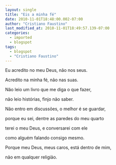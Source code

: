 ```yaml
---
layout: single
title: "Eis a minha fé"
date: 2010-11-01T18:48:00.002-07:00
author: "Cristiano Faustino"
last_modified_at: 2010-11-01T18:49:57.139-07:00
categories:
  - imported
  - blogspot
tags:
  - blogspot
  - "Cristiano Faustino"
---
```


Eu acredito no meu Deus, não nos seus.



Acredito na minha fé, não nas suas.



Não leio um livro que me diga o que fazer,



não leio histórias, finjo não saber.



Não entro em discussões, o melhor é se guardar,



porque eu sei, dentre as paredes do meu quarto



terei o meu Deus, e conversarei com ele



como alguém falando consigo mesmo.



Porque meu Deus, meus caros, está dentro de mim,



não em qualquer religião.